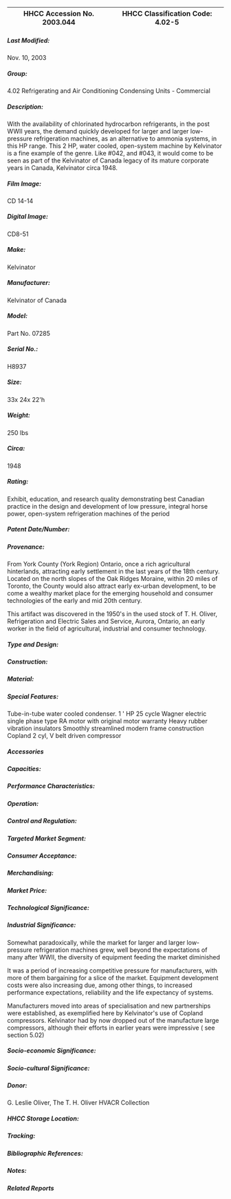 | **HHCC Accession No. 2003.044** |**HHCC Classification Code:  4.02-5**|
| ----------- | ----------- |

##### Last Modified:
Nov. 10, 2003

##### Group:
4.02 Refrigerating and Air Conditioning Condensing Units - Commercial

##### Description:
With the availability of chlorinated hydrocarbon refrigerants, in the post WWII years, the demand quickly developed for larger and larger low-pressure refrigeration machines, as an alternative to ammonia systems, in this HP range. This 2 HP, water cooled, open-system machine by Kelvinator is a fine example of the genre. Like #042, and #043, it  would come to be seen as part of the Kelvinator of Canada legacy of its mature corporate years in Canada, Kelvinator circa 1948.

##### Film Image:
CD 14-14

##### Digital Image:
CD8-51

##### Make:
Kelvinator

##### Manufacturer:
Kelvinator of Canada

##### Model:
Part No. 07285

##### Serial No.:
H8937

##### Size:
33x 24x 22'h

##### Weight:
250 lbs

##### Circa:
1948

##### Rating:
Exhibit, education, and research quality demonstrating best Canadian practice in the design and development of low pressure, integral horse power, open-system refrigeration machines of the period

##### Patent Date/Number:


##### Provenance:
From York County (York Region) Ontario, once a rich agricultural hinterlands, attracting early settlement in the last years of the 18th century. Located on the north slopes of the Oak Ridges Moraine, within 20 miles of Toronto, the County would also attract early ex-urban development, to be come a wealthy market place for the emerging household and consumer technologies of the early and mid 20th century. 

This artifact was discovered in the 1950's in the used stock of T. H. Oliver, Refrigeration and Electric Sales and Service, Aurora, Ontario, an early worker in the field of agricultural, industrial and consumer technology.

##### Type and Design:


##### Construction:


##### Material:


##### Special Features:
Tube-in-tube water cooled condenser.
1 ' HP 25 cycle Wagner electric single phase type RA motor with original motor warranty
Heavy rubber vibration insulators
 Smoothly streamlined modern frame construction
Copland 2 cyl, V belt driven compressor

##### Accessories


##### Capacities:


##### Performance Characteristics:


##### Operation:


##### Control and Regulation:


##### Targeted Market Segment:


##### Consumer Acceptance:


##### Merchandising:


##### Market Price:


##### Technological Significance:


##### Industrial Significance:
Somewhat paradoxically, while the market for larger and larger low-pressure refrigeration machines grew, well beyond the expectations of many after WWII, the diversity of equipment feeding the market diminished

It was a period of increasing competitive pressure for manufacturers, with more of them bargaining for a slice of the market. Equipment development costs were also increasing due, among other things, to increased performance expectations, reliability and the life expectancy of systems.  

Manufacturers moved into areas of specialisation and new partnerships were established, as exemplified here by Kelvinator's use of Copland compressors. Kelvinator had by now dropped out of the manufacture large compressors, although their efforts in earlier years were impressive  ( see section 5.02)

##### Socio-economic Significance:


##### Socio-cultural Significance:


##### Donor:
G. Leslie Oliver, The T. H. Oliver HVACR Collection

##### HHCC Storage Location:


##### Tracking:


##### Bibliographic References:


##### Notes:


##### Related Reports

